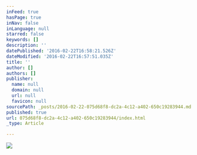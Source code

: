 ```yaml
---
inFeed: true
hasPage: true
inNav: false
inLanguage: null
starred: false
keywords: []
description: ''
datePublished: '2016-02-22T16:58:21.526Z'
dateModified: '2016-02-22T16:57:51.035Z'
title: ''
author: []
authors: []
publisher:
  name: null
  domain: null
  url: null
  favicon: null
sourcePath: _posts/2016-02-22-075d68f8-dc2a-4c12-a402-650c19283944.md
published: true
url: 075d68f8-dc2a-4c12-a402-650c19283944/index.html
_type: Article

---
```

![](https://the-grid-user-content.s3-us-west-2.amazonaws.com/618acafc-c3c5-4085-a9ea-2c2ae7ff9f26.jpg)